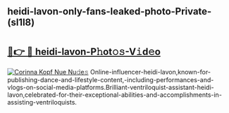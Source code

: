## heidi-lavon-only-fans​-leaked-photo​-Private-(sl1l8)


# <h2><a href="https://mediaupload.pro?title=heidi-lavon&ref=git">🔗👉 🔴 heidi-lavon-P𝚑ot𝚘𝚜-V𝚒d𝚎o</a></h2>

[![Corinna Kopf Nue Nu𝚍e𝚜](https://i.imgur.com/0qMVB7G.gif)](https://mediaupload.pro?title=heidi-lavon&ref=git)
Online-influencer-heidi-lavon,known-for-publishing-dance-and-lifestyle-content,-including-performances-and-vlogs-on-social-media-platforms.Brilliant-ventriloquist-assistant-heidi-lavon,celebrated-for-their-exceptional-abilities-and-accomplishments-in-assisting-ventriloquists.  